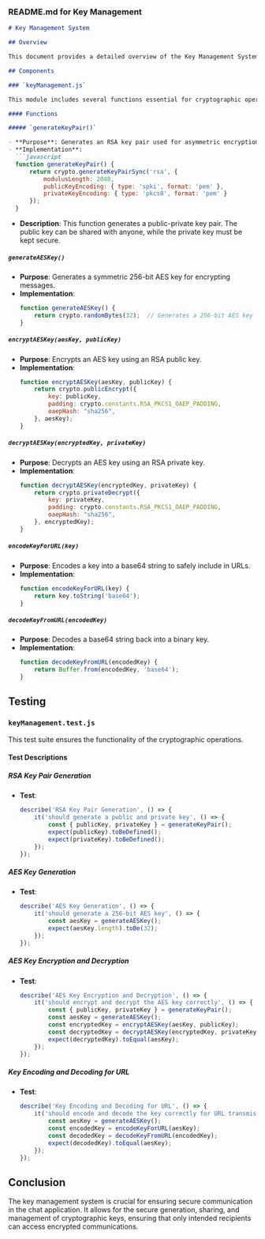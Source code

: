 ### README.md for Key Management

```markdown
# Key Management System

## Overview

This document provides a detailed overview of the Key Management System developed for secure communication in a decentralized chat application. This system handles the generation, encryption, decryption, and encoding of cryptographic keys.

## Components

### `keyManagement.js`

This module includes several functions essential for cryptographic operations required to secure communications.

#### Functions

##### `generateKeyPair()`

- **Purpose**: Generates an RSA key pair used for asymmetric encryption.
- **Implementation**:
  ```javascript
  function generateKeyPair() {
      return crypto.generateKeyPairSync('rsa', {
          modulusLength: 2048,
          publicKeyEncoding: { type: 'spki', format: 'pem' },
          privateKeyEncoding: { type: 'pkcs8', format: 'pem' }
      });
  }
  ```
- **Description**: This function generates a public-private key pair. The public key can be shared with anyone, while the private key must be kept secure.

##### `generateAESKey()`

- **Purpose**: Generates a symmetric 256-bit AES key for encrypting messages.
- **Implementation**:
  ```javascript
  function generateAESKey() {
      return crypto.randomBytes(32);  // Generates a 256-bit AES key
  }
  ```

##### `encryptAESKey(aesKey, publicKey)`

- **Purpose**: Encrypts an AES key using an RSA public key.
- **Implementation**:
  ```javascript
  function encryptAESKey(aesKey, publicKey) {
      return crypto.publicEncrypt({
          key: publicKey,
          padding: crypto.constants.RSA_PKCS1_OAEP_PADDING,
          oaepHash: "sha256",
      }, aesKey);
  }
  ```

##### `decryptAESKey(encryptedKey, privateKey)`

- **Purpose**: Decrypts an AES key using an RSA private key.
- **Implementation**:
  ```javascript
  function decryptAESKey(encryptedKey, privateKey) {
      return crypto.privateDecrypt({
          key: privateKey,
          padding: crypto.constants.RSA_PKCS1_OAEP_PADDING,
          oaepHash: "sha256",
      }, encryptedKey);
  }
  ```

##### `encodeKeyForURL(key)`

- **Purpose**: Encodes a key into a base64 string to safely include in URLs.
- **Implementation**:
  ```javascript
  function encodeKeyForURL(key) {
      return key.toString('base64');
  }
  ```

##### `decodeKeyFromURL(encodedKey)`

- **Purpose**: Decodes a base64 string back into a binary key.
- **Implementation**:
  ```javascript
  function decodeKeyFromURL(encodedKey) {
      return Buffer.from(encodedKey, 'base64');
  }
  ```

## Testing

### `keyManagement.test.js`

This test suite ensures the functionality of the cryptographic operations.

#### Test Descriptions

##### RSA Key Pair Generation

- **Test**:
  ```javascript
  describe('RSA Key Pair Generation', () => {
      it('should generate a public and private key', () => {
          const { publicKey, privateKey } = generateKeyPair();
          expect(publicKey).toBeDefined();
          expect(privateKey).toBeDefined();
      });
  });
  ```

##### AES Key Generation

- **Test**:
  ```javascript
  describe('AES Key Generation', () => {
      it('should generate a 256-bit AES key', () => {
          const aesKey = generateAESKey();
          expect(aesKey.length).toBe(32);
      });
  });
  ```

##### AES Key Encryption and Decryption

- **Test**:
  ```javascript
  describe('AES Key Encryption and Decryption', () => {
      it('should encrypt and decrypt the AES key correctly', () => {
          const { publicKey, privateKey } = generateKeyPair();
          const aesKey = generateAESKey();
          const encryptedKey = encryptAESKey(aesKey, publicKey);
          const decryptedKey = decryptAESKey(encryptedKey, privateKey);
          expect(decryptedKey).toEqual(aesKey);
      });
  });
  ```

##### Key Encoding and Decoding for URL

- **Test**:
  ```javascript
  describe('Key Encoding and Decoding for URL', () => {
      it('should encode and decode the key correctly for URL transmission', () => {
          const aesKey = generateAESKey();
          const encodedKey = encodeKeyForURL(aesKey);
          const decodedKey = decodeKeyFromURL(encodedKey);
          expect(decodedKey).toEqual(aesKey);
      });
  });
  ```

## Conclusion

The key management system is crucial for ensuring secure communication in the chat application. It allows for the secure generation, sharing, and management of cryptographic keys, ensuring that only intended recipients can access encrypted communications.
```